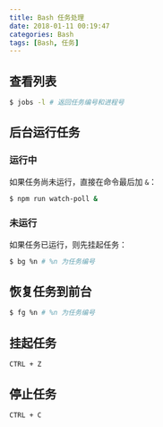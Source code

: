 ```yaml
---
title: Bash 任务处理
date: 2018-01-11 00:19:47
categories: Bash
tags: [Bash, 任务]
---
```


## 查看列表

```bash
$ jobs -l # 返回任务编号和进程号
```

## 后台运行任务

### 运行中

如果任务尚未运行，直接在命令最后加 `&`：

```bash
$ npm run watch-poll &
```

### 未运行

如果任务已运行，则先挂起任务：

```bash
$ bg %n # %n 为任务编号
```

## 恢复任务到前台

```bash
$ fg %n # %n 为任务编号
```

## 挂起任务

`CTRL + Z`

## 停止任务

`CTRL + C`

